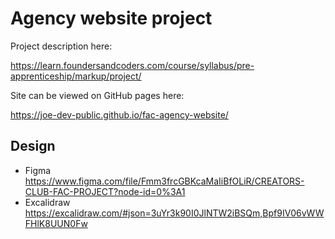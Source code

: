 # Agency website project

Project description here:

https://learn.foundersandcoders.com/course/syllabus/pre-apprenticeship/markup/project/

Site can be viewed on GitHub pages here:

https://joe-dev-public.github.io/fac-agency-website/

## Design

- Figma https://www.figma.com/file/Fmm3frcGBKcaMaIiBfOLiR/CREATORS-CLUB-FAC-PROJECT?node-id=0%3A1
- Excalidraw https://excalidraw.com/#json=3uYr3k90I0JlNTW2iBSQm,Bpf9IV06vWWFHlK8UUN0Fw

